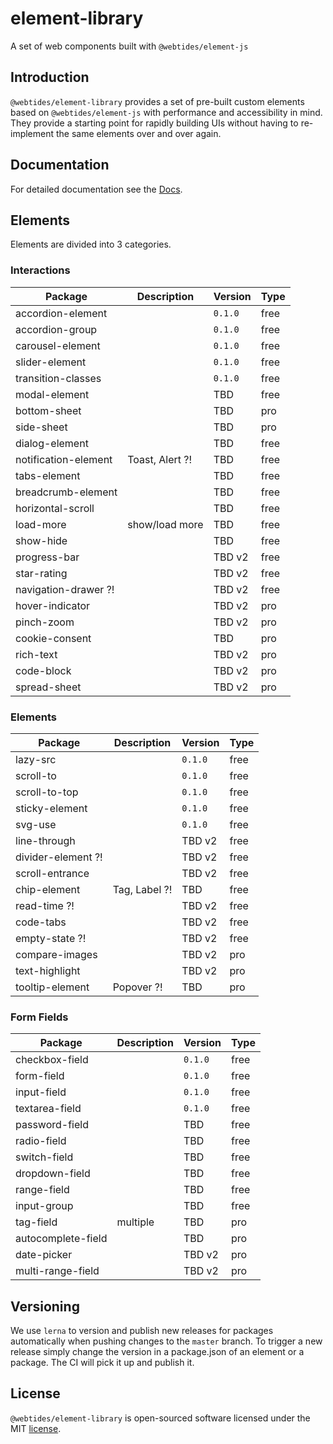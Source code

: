 # element-library

A set of web components built with `@webtides/element-js`

## Introduction

`@webtides/element-library` provides a set of pre-built custom elements based on `@webtides/element-js` with performance and accessibility in mind. They provide a starting point for rapidly building UIs without having to re-implement the same elements over and over again.

## Documentation

For detailed documentation see the [Docs](docs/README.md).

## Elements

Elements are divided into 3 categories.

### Interactions

| Package              | Description     | Version | Type |
| -------------------- | --------------- | ------- | ---- |
| accordion-element    |                 | `0.1.0`     | free |
| accordion-group    |                 | `0.1.0`     | free |
| carousel-element    |                 | `0.1.0`     | free |
| slider-element       |                 | `0.1.0`  | free  |
| transition-classes    |                 | `0.1.0`     | free |
| modal-element        |                 | TBD     | free |
| bottom-sheet         |                 | TBD     | pro  |
| side-sheet           |                 | TBD     | pro  |
| dialog-element       |                 | TBD     | free |
| notification-element | Toast, Alert ?! | TBD     | free |
| tabs-element         |                 | TBD     | free |
| breadcrumb-element   |                 | TBD     | free |
| horizontal-scroll    |                 | TBD     | free |
| load-more            | show/load more  | TBD     | free |
| show-hide            |                 | TBD     | free |
| progress-bar         |                 | TBD v2  | free |
| star-rating          |                 | TBD v2  | free |
| navigation-drawer ?! |                 | TBD v2  | free |
| hover-indicator      |                 | TBD v2  | pro  |
| pinch-zoom           |                 | TBD v2  | pro  |
| cookie-consent       |                 | TBD     | pro  |
| rich-text            |                 | TBD v2  | pro  |
| code-block           |                 | TBD v2  | pro  |
| spread-sheet         |                 | TBD v2  | pro  |

### Elements

| Package            | Description   | Version | Type |
| ------------------ | ------------- | ------- | ---- |
| lazy-src           |               | `0.1.0` | free |
| scroll-to          |               | `0.1.0` | free |
| scroll-to-top      |               | `0.1.0` | free |
| sticky-element     |               | `0.1.0`     | free |
| svg-use           |               | `0.1.0`     | free |
| line-through       |               | TBD v2  | free |
| divider-element ?! |               | TBD v2  | free |
| scroll-entrance    |               | TBD v2  | free |
| chip-element       | Tag, Label ?! | TBD     | free |
| read-time ?!       |               | TBD v2  | free |
| code-tabs          |               | TBD v2  | free |
| empty-state ?!     |               | TBD v2  | free |
| compare-images     |               | TBD v2  | pro  |
| text-highlight     |               | TBD v2  | pro  |
| tooltip-element    | Popover ?!    | TBD     | pro  |

### Form Fields

| Package            | Description | Version | Type |
| ------------------ | ----------- | ------- | ---- |
| checkbox-field     |             | `0.1.0`     | free |
| form-field        |             | `0.1.0`     | free |
| input-field        |             | `0.1.0`     | free |
| textarea-field        |             | `0.1.0`     | free |
| password-field     |             | TBD     | free |
| radio-field        |             | TBD     | free |
| switch-field       |             | TBD     | free |
| dropdown-field     |             | TBD     | free |
| range-field        |             | TBD     | free |
| input-group        |             | TBD     | free |
| tag-field          | multiple    | TBD     | pro  |
| autocomplete-field |             | TBD     | pro  |
| date-picker        |             | TBD v2  | pro  |
| multi-range-field  |             | TBD v2  | pro  |

## Versioning

We use `lerna` to version and publish new releases for packages automatically when pushing changes to the `master` branch. To trigger a new release simply change the version in a package.json of an element or a package. The CI will pick it up and publish it.

## License

`@webtides/element-library` is open-sourced software licensed under the MIT [license](LICENSE).
